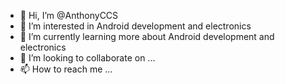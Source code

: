 - 👋 Hi, I’m @AnthonyCCS
- 👀 I’m interested in Android development and electronics
- 🌱 I’m currently learning more about Android development and electronics
- 💞️ I’m looking to collaborate on ...
- 📫 How to reach me ...

<!---
AnthonyCCS/AnthonyCCS is a ✨ special ✨ repository because its `README.md` (this file) appears on your GitHub profile.
You can click the Preview link to take a look at your changes.
--->
